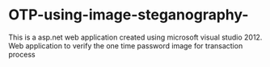 # OTP-using-image-steganography-
This is a asp.net web application created using microsoft visual studio 2012. Web application to verify the one time password image for transaction process

